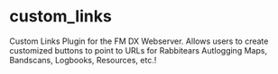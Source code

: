 # custom_links
Custom Links Plugin for the FM DX Webserver.  Allows users to create customized buttons to point to URLs for Rabbitears Autlogging Maps, Bandscans, Logbooks, Resources, etc.!
